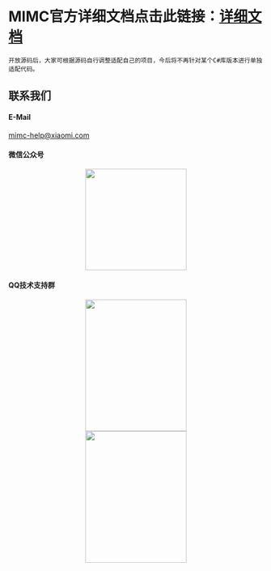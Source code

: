 # MIMC官方详细文档点击此链接：[详细文档](https://admin.mimc.chat.xiaomi.net/docs/0405-csharp.html)
```
开放源码后，大家可根据源码自行调整适配自己的项目，今后将不再针对某个C#库版本进行单独适配代码。
```
## 联系我们

#### E-Mail

mimc-help@xiaomi.com

#### 微信公众号

<div align="center"><img width="200" height="200" src="https://admin.mimc.chat.xiaomi.net/docs/img-folder/MIMC-Official-Accounts.jpg"/></div>

#### QQ技术支持群

<div align="center"><img width="200" height="260" src="https://admin.mimc.chat.xiaomi.net/docs/img-folder/MIMC-QQGroup.png"/></div>

<div align="center"><img width="200" height="260" src="https://admin.mimc.chat.xiaomi.net/docs/img-folder/MIMC-QQGroup2.jpeg"/></div>
